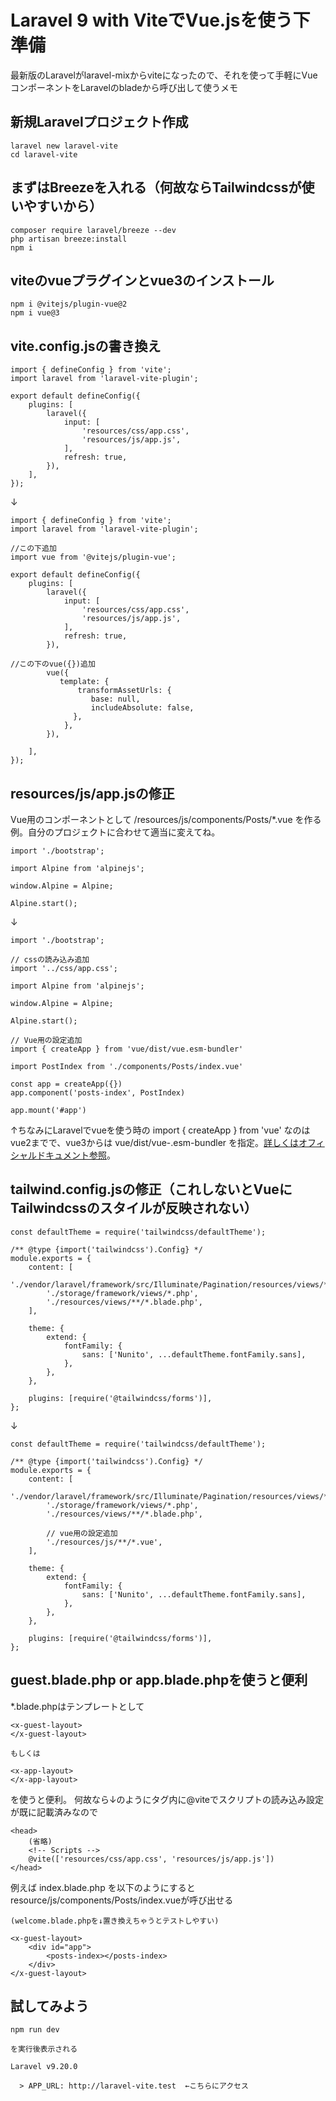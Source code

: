 # Laravel 9 with ViteでVue.jsを使う下準備
最新版のLaravelがlaravel-mixからviteになったので、それを使って手軽にVueコンポーネントをLaravelのbladeから呼び出して使うメモ

## 新規Laravelプロジェクト作成
```
laravel new laravel-vite
cd laravel-vite
```

## まずはBreezeを入れる（何故ならTailwindcssが使いやすいから）
```
composer require laravel/breeze --dev
php artisan breeze:install
npm i
```

## viteのvueプラグインとvue3のインストール
```
npm i @vitejs/plugin-vue@2
npm i vue@3
```

## vite.config.jsの書き換え
```
import { defineConfig } from 'vite';
import laravel from 'laravel-vite-plugin';

export default defineConfig({
    plugins: [
        laravel({
            input: [
                'resources/css/app.css',
                'resources/js/app.js',
            ],
            refresh: true,
        }),
    ],
});
```
↓
```
import { defineConfig } from 'vite';
import laravel from 'laravel-vite-plugin';

//この下追加
import vue from '@vitejs/plugin-vue';

export default defineConfig({
    plugins: [
        laravel({
            input: [
                'resources/css/app.css',
                'resources/js/app.js',
            ],
            refresh: true,
        }),
        
//この下のvue({})追加
        vue({
           template: {
               transformAssetUrls: {
                  base: null,
                  includeAbsolute: false,
              },
            },
        }),

    ],
});
```

## resources/js/app.jsの修正
Vue用のコンポーネントとして /resources/js/components/Posts/*.vue を作る例。自分のプロジェクトに合わせて適当に変えてね。
```
import './bootstrap';

import Alpine from 'alpinejs';

window.Alpine = Alpine;

Alpine.start();
```
↓
```
import './bootstrap';

// cssの読み込み追加
import '../css/app.css';

import Alpine from 'alpinejs';

window.Alpine = Alpine;

Alpine.start();

// Vue用の設定追加
import { createApp } from 'vue/dist/vue.esm-bundler'

import PostIndex from './components/Posts/index.vue'

const app = createApp({})
app.component('posts-index', PostIndex)

app.mount('#app')
```
↑ちなみにLaravelでvueを使う時の import { createApp } from 'vue'  なのはvue2までで、vue3からは vue/dist/vue-.esm-bundler を指定。[詳しくはオフィシャルドキュメント参照](https://v3.ja.vuejs.org/guide/installation.html#%E3%83%8F%E3%82%99%E3%83%B3%E3%83%88%E3%82%99%E3%83%A9%E3%83%BC%E3%82%92%E4%BD%BF%E3%81%86%E5%A0%B4%E5%90%88 "インストール|Vue.js")。

## tailwind.config.jsの修正（これしないとVueにTailwindcssのスタイルが反映されない）
```
const defaultTheme = require('tailwindcss/defaultTheme');

/** @type {import('tailwindcss').Config} */
module.exports = {
    content: [
        './vendor/laravel/framework/src/Illuminate/Pagination/resources/views/*.blade.php',
        './storage/framework/views/*.php',
        './resources/views/**/*.blade.php',
    ],

    theme: {
        extend: {
            fontFamily: {
                sans: ['Nunito', ...defaultTheme.fontFamily.sans],
            },
        },
    },

    plugins: [require('@tailwindcss/forms')],
};
```
↓
```
const defaultTheme = require('tailwindcss/defaultTheme');

/** @type {import('tailwindcss').Config} */
module.exports = {
    content: [
        './vendor/laravel/framework/src/Illuminate/Pagination/resources/views/*.blade.php',
        './storage/framework/views/*.php',
        './resources/views/**/*.blade.php',
        
        // vue用の設定追加
        './resources/js/**/*.vue',
    ],

    theme: {
        extend: {
            fontFamily: {
                sans: ['Nunito', ...defaultTheme.fontFamily.sans],
            },
        },
    },

    plugins: [require('@tailwindcss/forms')],
};
```

## guest.blade.php or app.blade.phpを使うと便利
*.blade.phpはテンプレートとして
```
<x-guest-layout>
</x-guest-layout>

もしくは

<x-app-layout>
</x-app-layout>
```
を使うと便利。
何故なら↓のように<head>タグ内に@viteでスクリプトの読み込み設定が既に記載済みなので
```
<head>
    (省略)
    <!-- Scripts -->
    @vite(['resources/css/app.css', 'resources/js/app.js'])
</head>
```

例えば index.blade.php を以下のようにするとresource/js/components/Posts/index.vueが呼び出せる
```
(welcome.blade.phpを↓置き換えちゃうとテストしやすい)

<x-guest-layout>
    <div id="app">
        <posts-index></posts-index>
    </div>
</x-guest-layout>
```

## 試してみよう
```
npm run dev

を実行後表示される

Laravel v9.20.0 

  > APP_URL: http://laravel-vite.test  ←こちらにアクセス
```
